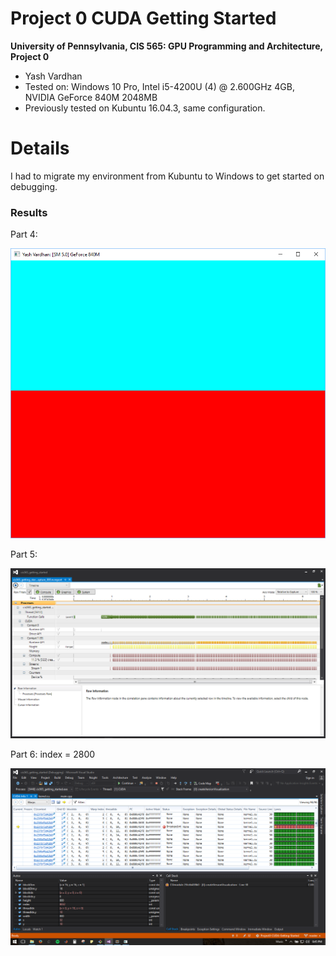Project 0 CUDA Getting Started
====================

**University of Pennsylvania, CIS 565: GPU Programming and Architecture, Project 0**

* Yash Vardhan
* Tested on: Windows 10 Pro, Intel i5-4200U (4) @ 2.600GHz 4GB, NVIDIA GeForce 840M 2048MB
* Previously tested on Kubuntu 16.04.3, same configuration.

Details
=========
I had to migrate my environment from Kubuntu to Windows to get started on debugging.

### Results

Part 4:

![](images/Screenshot.png)

Part 5:

![](images/Timeline.png)

Part 6: index = 2800

![](images/DebugShot.png)